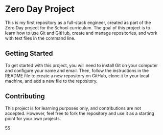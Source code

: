 # Zero Day Project

This is my first repository as a full-stack engineer, created as part of the Zero Day project for the School curriculum. The goal of this project is to learn how to use Git and GitHub, create and manage repositories, and work with text files in the command line.

## Getting Started

To get started with this project, you will need to install Git on your computer and configure your name and email. Then, follow the instructions in the README file to create a new repository on GitHub, clone it to your local machine, and add a new file to the repository.

## Contributing

This project is for learning purposes only, and contributions are not accepted. However, feel free to fork the repository and use it as a starting point for your own projects.

55
